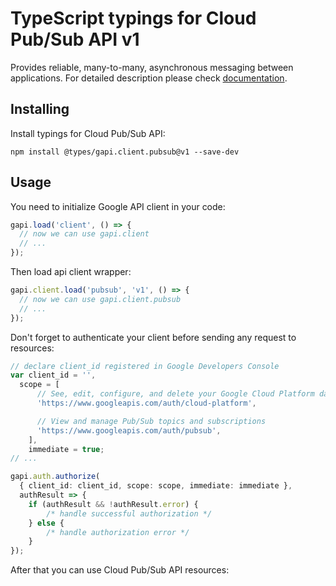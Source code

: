 # TypeScript typings for Cloud Pub/Sub API v1

Provides reliable, many-to-many, asynchronous messaging between applications. 
For detailed description please check [documentation](https://cloud.google.com/pubsub/docs).

## Installing

Install typings for Cloud Pub/Sub API:

```
npm install @types/gapi.client.pubsub@v1 --save-dev
```

## Usage

You need to initialize Google API client in your code:

```typescript
gapi.load('client', () => {
  // now we can use gapi.client
  // ...
});
```

Then load api client wrapper:

```typescript
gapi.client.load('pubsub', 'v1', () => {
  // now we can use gapi.client.pubsub
  // ...
});
```

Don't forget to authenticate your client before sending any request to resources:

```typescript
// declare client_id registered in Google Developers Console
var client_id = '',
  scope = [ 
      // See, edit, configure, and delete your Google Cloud Platform data
      'https://www.googleapis.com/auth/cloud-platform',

      // View and manage Pub/Sub topics and subscriptions
      'https://www.googleapis.com/auth/pubsub',
    ],
    immediate = true;
// ...

gapi.auth.authorize(
  { client_id: client_id, scope: scope, immediate: immediate },
  authResult => {
    if (authResult && !authResult.error) {
        /* handle successful authorization */
    } else {
        /* handle authorization error */
    }
});
```

After that you can use Cloud Pub/Sub API resources:

```typescript
```
